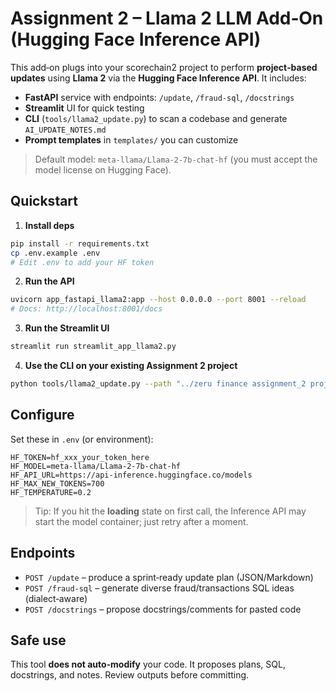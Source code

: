 # Assignment 2 – Llama 2 LLM Add‑On (Hugging Face Inference API)

This add‑on plugs into your scorechain2 project to perform **project‑based updates** using **Llama 2** via the **Hugging Face Inference API**.
It includes:
- **FastAPI** service with endpoints: `/update`, `/fraud-sql`, `/docstrings`
- **Streamlit** UI for quick testing
- **CLI** (`tools/llama2_update.py`) to scan a codebase and generate `AI_UPDATE_NOTES.md`
- **Prompt templates** in `templates/` you can customize

> Default model: `meta-llama/Llama-2-7b-chat-hf` (you must accept the model license on Hugging Face).

## Quickstart

1) **Install deps**
```bash
pip install -r requirements.txt
cp .env.example .env
# Edit .env to add your HF token
```

2) **Run the API**
```bash
uvicorn app_fastapi_llama2:app --host 0.0.0.0 --port 8001 --reload
# Docs: http://localhost:8001/docs
```

3) **Run the Streamlit UI**
```bash
streamlit run streamlit_app_llama2.py
```

4) **Use the CLI on your existing Assignment 2 project**
```bash
python tools/llama2_update.py --path "../zeru finance assignment_2 project folder"   --outfile "../AI_UPDATE_NOTES_LLAMA2.md"
```

## Configure

Set these in `.env` (or environment):
```
HF_TOKEN=hf_xxx_your_token_here
HF_MODEL=meta-llama/Llama-2-7b-chat-hf
HF_API_URL=https://api-inference.huggingface.co/models
HF_MAX_NEW_TOKENS=700
HF_TEMPERATURE=0.2
```

> Tip: If you hit the **loading** state on first call, the Inference API may start the model container; just retry after a moment.

## Endpoints

- `POST /update` – produce a sprint‑ready update plan (JSON/Markdown)
- `POST /fraud-sql` – generate diverse fraud/transactions SQL ideas (dialect‑aware)
- `POST /docstrings` – propose docstrings/comments for pasted code

## Safe use

This tool **does not auto‑modify** your code. It proposes plans, SQL, docstrings, and notes. Review outputs before committing.

